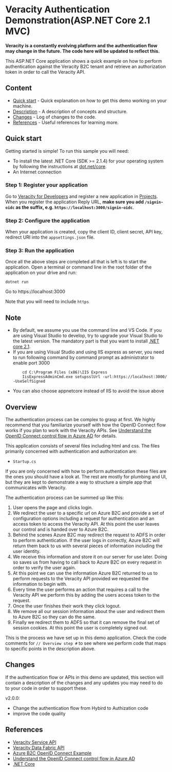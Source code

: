 # Veracity Authentication Demonstration(ASP.NET Core 2.1 MVC)

**Veracity is a constantly evolving platform and the authentication flow may change in the future. The code here will be updated to reflect this.**

This ASP.NET Core application shows a quick example on how to perform authentication against the Veracity B2C tenant and retrieve an authorization token in order to call the Veracity API. 

## Content

- [Quick start](#quick-start) - Quick explanation on how to get this demo working on your machine.
- [Description](#description) - A description of concepts and structure.
- [Changes](#changes) - Log of changes to the code.
- [References](#references) - Useful references for learning more.

## Quick start

Getting started is simple! To run this sample you will need:

- To install the latest .NET Core (SDK >= 2.1.4) for your operating system by following the instructions at [dot.net/core](http://dot.net/core).
- An Internet connection

### Step 1: Register your application

Go to [Veracity for Developers](https://developer.veracity.com/) and register a new application in [Projects](https://developer.veracity.com/projects). When you register the application Reply URL, **make sure you add `/signin-oidc` as the suffix, e.g. `https://localhost:3000/signin-oidc`**.


### Step 2: Configure the application

When your application is created, copy the client ID, client secret, API key, redirect URI into the `appsettings.json` file.

### Step 3: Run the application

Once all the above steps are completed all that is left is to start the application. Open a terminal or command line in the root folder of the application on your drive and run:

```
dotnet run
```

Go to https://localhost:3000

Note that you will need to include `https` 

## Note
-  By default, we assume you use the command line and VS Code. If you are using Visual Studio to develop, try to upgrade your Visual Studio to the latest version. The mandatory part is that you want to install [.NET core 2.1](http://dot.net/core). 
-  If you are using Visual Studio and using IIS express as server, you need to run following command by command prompt as administrator to enable port 3000
    ```
        cd C:\Program Files (x86)\IIS Express
        IisExpressAdminCmd.exe setupsslUrl -url:https://localhost:3000/ -UseSelfSigned
    ```
-  You can also choose appnetcore instead of IIS to avoid the issue above

## Overview

The authentication process can be complex to grasp at first. We highly recommend that you familiarize yourself with how the OpenID Connect flow works if you plan to work with the Veracity APIs. See [Understand the OpenID Connect control flow in Azure AD](https://docs.microsoft.com/en-us/azure/active-directory/develop/active-directory-protocols-openid-connect-code) for details.

This application consists of several files including html and css. The files primarily concerned with authentication and authorization are: 

- `Startup.cs`

If you are only concerned with how to perform authentication these files are the ones you should have a look at. The rest are mostly for plumbing and UI, but they are kept to demonstrate a way to structure a simple app that communicates with Veracity.

The authentication process can be summed up like this:

1. User opens the page and clicks login.
2. We redirect the user to a specific url on Azure B2C and provide a set of configuration options including a request for authentication and an access token to access the Veracity API. At this point the user leaves our control and is handed over to Azure B2C.
3. Behind the scenes Azure B2C may redirect the request to ADFS in order to perform authentication. If the user logs in correctly, Azure B2C will return them back to us with several pieces of information including the user identity.
4. We receive this information and store it on our server for use later. Doing so saves us from having to call back to Azure B2C on every request in order to verify the user again.
5. At this point we can use the information Azure B2C returned to us to perform requests to the Veracity API provided we requested the information to begin with.
6. Every time the user performs an action that requires a call to the Veracity API we perform this by adding the users access token to the request.
7. Once the user finishes their work they click logout.
8. We remove all our session information about the user and redirect them to Azure B2C so they can do the same.
9. Finally we redirect them to ADFS so that it can remove the final set of session cookies. At this point the user is completely signed out.

This is the process we have set up in this demo application. Check the code comments for `// Overview step #` to see where we perform code that maps to specific points in the description above.

## Changes

If the authentication flow or APIs in this demo are updated, this section will contain a description of the changes and any updates you may need to do to your code in order to support these.

v2.0.0:

- Change the authentication flow from Hybird to Authization code
- improve the code quality 

## References

- [Veracity Service API](https://developer.veracity.com/doc/service-api)
- [Veracity Data Fabric API](https://developer.veracity.com/doc/data-fabric-api)
- [Azure B2C OpenID Connect Example](https://github.com/Azure-Samples/active-directory-b2c-dotnetcore-webapp)
- [Understand the OpenID Connect control flow in Azure AD](https://docs.microsoft.com/en-us/azure/active-directory/develop/active-directory-protocols-openid-connect-code)
- [.NET Core](https://dotnet.github.io/)
